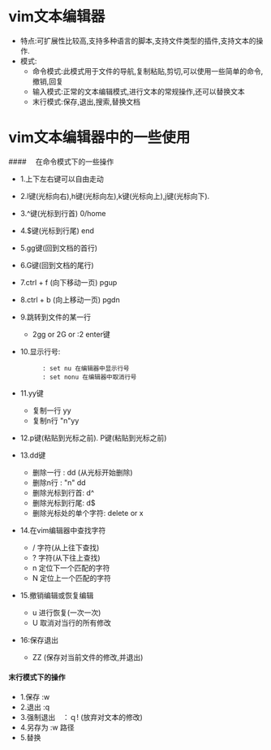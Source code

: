 # vim文本编辑器
- 特点:可扩展性比较高,支持多种语言的脚本,支持文件类型的插件,支持文本的操作.
- 模式:
  - 命令模式:此模式用于文件的导航,复制粘贴,剪切,可以使用一些简单的命令,撤销,回复
  - 输入模式:正常的文本编辑模式,进行文本的常规操作,还可以替换文本
  - 末行模式:保存,退出,搜索,替换文档
# vim文本编辑器中的一些使用
####　 在命令模式下的一些操作
- 1.上下左右键可以自由走动
- 2.l键(光标向右),h键(光标向左),k键(光标向上),j键(光标向下).
- 3.^键(光标到行首) 0/home
- 4.$键(光标到行尾) end
- 5.gg键(回到文档的首行)
- 6.G键(回到文档的尾行)
- 7.ctrl + f (向下移动一页)   pgup
- 8.ctrl + b (向上移动一页)   pgdn
- 9.跳转到文件的某一行
  - 2gg or 2G or :2 enter键
- 10.显示行号: 



            : set nu 在编辑器中显示行号
            : set nonu 在编辑器中取消行号
- 11.yy键 
  - 复制一行 yy 
  - 复制n行 "n"yy
- 12.p键(粘贴到光标之前). P键(粘贴到光标之前)
- 13.dd键 
  - 删除一行 : dd (从光标开始删除)
  - 删除n行 :  "n" dd
  - 删除光标到行首: d^
  - 删除光标到行尾: d$
  - 删除光标处的单个字符: delete or x
- 14.在vim编辑器中查找字符 
  - / 字符(从上往下查找)
  - ? 字符(从下往上查找)
  - n 定位下一个匹配的字符
  - N 定位上一个匹配的字符
- 15.撤销编辑或恢复编辑
  - u 进行恢复(一次一次)
  - U 取消对当行的所有修改
- 16:保存退出
  - ZZ (保存对当前文件的修改,并退出)
#### 末行模式下的操作
- 1.保存 :w
- 2.退出 :q
- 3.强制退出　：ｑ! (放弃对文本的修改)
- 4.另存为  :w 路径
- 5.替换    





























